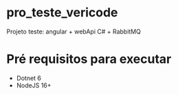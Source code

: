 # pro_teste_vericode
Projeto teste: angular + webApi C# + RabbitMQ

# Pré requisitos para executar
* Dotnet 6
* NodeJS 16+

